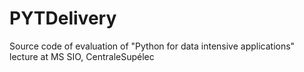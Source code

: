 # PYTDelivery
Source code of evaluation of "Python for data intensive applications" lecture at MS SIO, CentraleSupélec
